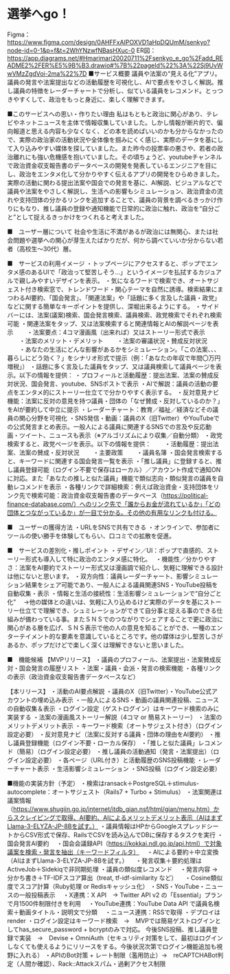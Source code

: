 # 選挙へgo！

Figma：https://www.figma.com/design/0AHFFxAIPOXVD1aHpDQUmM/senkyo?node-id=0-1&p=f&t=2WhYNzwfNBasHXuc-0
ER図：https://app.diagrams.net/#Hmarimari20020711%2Fsenkyo_e_go%2Fadd_README2%2FER%E5%9B%B3.drawio#%7B%22pageId%22%3A%22Sj9UvWwVMzZgdVoi-2ma%22%7D
■サービス概要
議員や法案の“見える化”アプリ。議員の発言や法案提出などの活動履歴を可視化し、AIで要点をやさしく解説。推し議員の特徴をレーダーチャートで分析し、似ている議員をレコメンド。とっつきやすくして、政治をもっと身近に、楽しく理解できます。

■このサービスへの思い・作りたい理由
私はもともと政治に関心があり、テレビやネットニュースを主体で情報収集していました。しかし情報が断片的で、偏向報道と思える内容も少なくなく、どの本を読めばいいのかも分からなかったので、実際の政治家の活動状況や全体像を掴みにくく感じ、実際のデータを基にして入り込みやすい媒体を探していました。また昨今の投票率の悪さや、若者の政治離れにも強い危機感を抱いていました。その頃ちょうど、youtubeチャンネルで政治資金収支報告書のデータベースの開発を発表しているエンジニアを目にし、政治をエンタメ化して分かりやすく伝えるアプリの開発をひらめきました。実際の活動に関わる提出法案や国会での発言を基に、AI解説、ビジュアルなどで議員や法案をやさしく解説し、生活への影響もシミュレーション、政治資金の流れや支持団体の分かるリンクを追加することで、議員の背景を調べるきっかけ作りにもなり、推し議員の登録や通知機能で日常的に政治に触れ、政治を“自分ごと”として捉えるきっかけをつくれると考えました。

■　ユーザー層について
社会や生活に不満があるが政治には無関心、または社会問題や選挙への関心が芽生えたばかりだが、何から調べていいか分からない若者（高校生〜30代）層。

■　サービスの利用イメージ
・トップページにアクセスすると、ポップでエンタメ感のあるUIで「政治って堅苦しそう…」というイメージを払拭するカジュアルで親しみやすいデザインを表示。
・気になるワードで検索でき、オートサジェスト付き検索窓で、トレンドワード・関心テーマを自然に誘導。検索結果にまつわるAI要約、「国会発言」、「関連法案」や「話題に多く言及した議員・政党」などに関する簡単なキーポイントを提供し、深堀出来るようにする。
・サイドバーには、法案(議案)検索、国会発言検索、議員検索、政党検索でそれぞれ検索可能
・関連法案をタップ、又は法案検索すると関連情報とAIの解説ページを表示
　　・法案要点：4コマ漫画風（出来れば）又はストーリー形式で表示
　　・法案のメリット・デメリット
　　・法案の審議状況・賛成反対状況
　　・あなたの生活にどんな影響があるかをシミュレーション。「この法案、、、暮らしにどう効く？」をシナリオ形式で提示（例：「あなたの年収で年間〇万円増税」）
・話題に多く言及した議員をタップ、又は議員検索して議員ページを表示。以下の情報を提供：
    ・プロフィールと活動履歴：提出法案、法案の賛成反対状況、国会発言、youtube、SNSポストで表示
    ・AIで解説：議員の活動の要点をエンタメ的にストーリー仕立てで分かりやすく表示する。
    ・反対意見ナビ機能：法案に反対の意見を持つ議員・団体の「なぜ賛成・反対しているのか？」をAIが要約して中立に提示
    ・レーダーチャート：教育／福祉／経済などその議員の関心分野を可視化
    ・SNS発信・動画：議員のX（旧Twitter）やYouTubeでの公式発言まとめ表示。一般人による議員に関連するSNSでの言及や反応動画・ツイート、ニュースも表示（※アルゴリズムにより収集／自動分類）
・政党検索すると、政党ページを表示。以下の情報を提供：
　　・活動履歴：提出法案、法案の賛成・反対状況
　　・主要政策
　　・議員名簿
・国会発言検索すると、キーワードに関連する国会発言一覧を表示
・「推し議員」に登録すると、推し議員登録可能（ログイン不要で保存はローカル）／アカウント作成で通知ONに対応。また「あなたの推しと似た議員」機能で類似志向・類似発言の議員を自動レコメンドを表示
・各種リンクで詳細検索：例えば政治資金・支持団体をリンク先で検索可能：政治資金収支報告書のデータベース（https://political-finance-database.com/）へのリンク先で「誰からお金が流れているか」「どの団体とつながっているか」が一目で分かる。その他の有用なリンクも付ける。

■　ユーザーの獲得方法
・URLをSNSで共有できる
・オンラインで、参加者にツールの使い勝手を体験してもらい、口コミでの拡散を促進。

■　サービスの差別化・推しポイント
・デザイン／UI：ポップで直感的、ストーリー形式も導入して特に政治のエンタメ感に特化。　
・機能性／分かりやすさ：法案をAI要約でストーリー形式又は漫画調で紹介し、気軽に理解できる設計は他にないと思います。
・双方向性：議員レーダーチャート、影響シミュレーション結果をシェア可能であり、一般人による議員関連SNS・YouTube投稿を自動収集・表示
・情報と生活の接続性：生活影響シミュレーションで“自分ごと化”
　→他の媒体との違いは、気軽に入り込めるけど実際のデータを基にストーリー仕立てで理解でき、シュミレーションができて自分事と捉える事のできる仕組みが備わっている事。またＳＮＳでのつながりでシェアすることで更に政治に関心がある層を広げ、ＳＮＳ表示で他の人の意見を知ることができ、一種のエンターテイメント的な要素を意識しているところです。他の媒体は少し堅苦しさがあるか、ポップだけどで楽しく深くは理解できないと思いました。

■　機能候補
【MVPリリース】
・議員のプロフィール、法案提出・法案賛成反対・国会発言の履歴リスト
・法案・議員・会派・発言の検索機能
・各種リンクの表示（政治資金収支報告書データベースなど）

【本リリース】
・活動のAI要点解説
・議員のX（旧Twitter）・YouTube公式アカウントの埋め込み表示
・一般人によるSNS・動画の議員関連投稿、ニュースの自動収集＆表示
・ログイン設定（ゲストログイン）はキーワード検索のみに実装する
・法案の漫画風ストーリー解説（4コマ or 簡易ストーリー）
・法案のメリットデメリット表示
・キーワード検索（オートサジェスト付き）（ログイン設定必要）
・反対意見ナビ（法案に反対する議員・団体の理由をAI要約）
・推し議員登録機能（ログイン不要・ローカル保存）
・「推しと似た議員」レコメンド（簡易）（ログイン設定必要）
・推し議員の活動通知（発言・法案提出）（ログイン設定必要）
・各ページ（URL付き）と活動履歴のSNS投稿機能
・レーダーチャート表示
・生活影響シミュレーション
・SNS投稿（ログイン設定必要）

■機能の実装方針（予定）
・検索はransack＋PostgreSQL＋stimulus-autocomplete：オートサジェスト（Rails7 + Turbo + Stimulus）
・法案関連は議案情報（https://www.shugiin.go.jp/internet/itdb_gian.nsf/html/gian/menu.htm）からスクレイピングで取得、AI要約、AIによるメリットデメリット表示（AIはまずLlama-3-ELYZA-JP-8Bを試す。）
・議員情報はHPからGoogleスプレッドシートからCSV形式で保存、RailsでCSVを読み込んでDBに保存するタスクを実行
・国会発言AI要約
　・国会会議録API（https://kokkai.ndl.go.jp/api.html）で対象議案を検索・発言を抽出（キーワードフィルタ）
　・AIによる要約＋中立変換（AIはまずLlama-3-ELYZA-JP-8Bを試す。）
　・発言収集＋要約処理はActiveJob＋Sidekiqで非同期処理
・議員の類似度レコメンド
　・発言内容 → 分かち書き＋TF-IDFスコア算出（treat, tf-idf-similarity など）
　・Cosine類似度でスコア計算（Ruby処理 or Redisキャッシュ化）
・SNS・YouTube・ニュースの一般投稿表示
　・X連携：X API　→ Twitter API v2 の「Essential」プランで月1500件制限付きを利用
　・YouTube連携：YouTube Data API で議員名検索＋動画タイトル・説明文で分類
　・ニュース連携：RSSで取得
・デプロイはrender
・ログイン設定はキーワード検索　→　MVPでは簡易ゲストログインとしてhas_secure_password + bcryptのみで対応。
今後SNS投稿、推し議員登録で実装　→　Devise + OmniAuth（セキュリティ対策をして、最初はログインしなくても使えるようにリリースをする。今後状況次第でログイン機能追加も視野に入れる）
・APIのBot対策 + レート制限（濫用防止）→　reCAPTCHABot判定（人間か確認）、Rack::Attackスパム・過剰アクセス制限
